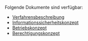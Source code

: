 Folgende Dokumente sind verfügbar:
- [Verfahrensbeschreibung](./description-of-processing.md)
- [Informationssicherheitskonzept](./information-security-concept.md)
- [Betriebskonzept](./concept-of-operations.md)
- [Berechtigungskonzept](./authorization-concept.md)
